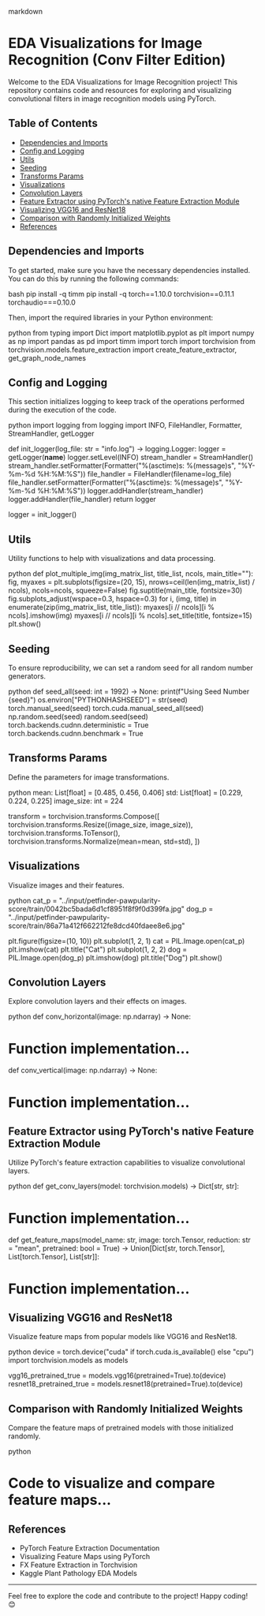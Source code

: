 markdown
# EDA Visualizations for Image Recognition (Conv Filter Edition)

Welcome to the EDA Visualizations for Image Recognition project! This repository contains code and resources for exploring and visualizing convolutional filters in image recognition models using PyTorch. 

## Table of Contents
- [Dependencies and Imports](#dependencies-and-imports)
- [Config and Logging](#config-and-logging)
- [Utils](#utils)
- [Seeding](#seeding)
- [Transforms Params](#transforms-params)
- [Visualizations](#visualizations)
- [Convolution Layers](#convolution-layers)
- [Feature Extractor using PyTorch's native Feature Extraction Module](#feature-extractor-using-pytorchs-native-feature-extraction-module)
- [Visualizing VGG16 and ResNet18](#visualizing-vgg16-and-resnet18)
- [Comparison with Randomly Initialized Weights](#comparison-with-randomly-initialized-weights)
- [References](#references)

## Dependencies and Imports
To get started, make sure you have the necessary dependencies installed. You can do this by running the following commands:

bash
pip install -q timm
pip install -q torch==1.10.0 torchvision==0.11.1 torchaudio===0.10.0


Then, import the required libraries in your Python environment:

python
from typing import Dict
import matplotlib.pyplot as plt
import numpy as np
import pandas as pd
import timm
import torch
import torchvision
from torchvision.models.feature_extraction import create_feature_extractor, get_graph_node_names


## Config and Logging
This section initializes logging to keep track of the operations performed during the execution of the code.

python
import logging
from logging import INFO, FileHandler, Formatter, StreamHandler, getLogger

def init_logger(log_file: str = "info.log") -> logging.Logger:
logger = getLogger(__name__)
logger.setLevel(INFO)
stream_handler = StreamHandler()
stream_handler.setFormatter(Formatter("%(asctime)s: %(message)s", "%Y-%m-%d %H:%M:%S"))
file_handler = FileHandler(filename=log_file)
file_handler.setFormatter(Formatter("%(asctime)s: %(message)s", "%Y-%m-%d %H:%M:%S"))
logger.addHandler(stream_handler)
logger.addHandler(file_handler)
return logger

logger = init_logger()


## Utils
Utility functions to help with visualizations and data processing.

python
def plot_multiple_img(img_matrix_list, title_list, ncols, main_title=""):
fig, myaxes = plt.subplots(figsize=(20, 15), nrows=ceil(len(img_matrix_list) / ncols), ncols=ncols, squeeze=False)
fig.suptitle(main_title, fontsize=30)
fig.subplots_adjust(wspace=0.3, hspace=0.3)
for i, (img, title) in enumerate(zip(img_matrix_list, title_list)):
myaxes[i // ncols][i % ncols].imshow(img)
myaxes[i // ncols][i % ncols].set_title(title, fontsize=15)
plt.show()


## Seeding
To ensure reproducibility, we can set a random seed for all random number generators.

python
def seed_all(seed: int = 1992) -> None:
print(f"Using Seed Number {seed}")
os.environ["PYTHONHASHSEED"] = str(seed)
torch.manual_seed(seed)
torch.cuda.manual_seed_all(seed)
np.random.seed(seed)
random.seed(seed)
torch.backends.cudnn.deterministic = True
torch.backends.cudnn.benchmark = True


## Transforms Params
Define the parameters for image transformations.

python
mean: List[float] = [0.485, 0.456, 0.406]
std: List[float] = [0.229, 0.224, 0.225]
image_size: int = 224

transform = torchvision.transforms.Compose([
torchvision.transforms.Resize((image_size, image_size)),
torchvision.transforms.ToTensor(),
torchvision.transforms.Normalize(mean=mean, std=std),
])


## Visualizations
Visualize images and their features.

python
cat_p = "../input/petfinder-pawpularity-score/train/0042bc5bada6d1cf8951f8f9f0d399fa.jpg"
dog_p = "../input/petfinder-pawpularity-score/train/86a71a412f662212fe8dcd40fdaee8e6.jpg"

plt.figure(figsize=(10, 10))
plt.subplot(1, 2, 1)
cat = PIL.Image.open(cat_p)
plt.imshow(cat)
plt.title("Cat")
plt.subplot(1, 2, 2)
dog = PIL.Image.open(dog_p)
plt.imshow(dog)
plt.title("Dog")
plt.show()


## Convolution Layers
Explore convolution layers and their effects on images.

python
def conv_horizontal(image: np.ndarray) -> None:
# Function implementation...

def conv_vertical(image: np.ndarray) -> None:
# Function implementation...


## Feature Extractor using PyTorch's native Feature Extraction Module
Utilize PyTorch's feature extraction capabilities to visualize convolutional layers.

python
def get_conv_layers(model: torchvision.models) -> Dict[str, str]:
# Function implementation...

def get_feature_maps(model_name: str, image: torch.Tensor, reduction: str = "mean", pretrained: bool = True) -> Union[Dict[str, torch.Tensor], List[torch.Tensor], List[str]]:
# Function implementation...


## Visualizing VGG16 and ResNet18
Visualize feature maps from popular models like VGG16 and ResNet18.

python
device = torch.device("cuda" if torch.cuda.is_available() else "cpu")
import torchvision.models as models

vgg16_pretrained_true = models.vgg16(pretrained=True).to(device)
resnet18_pretrained_true = models.resnet18(pretrained=True).to(device)


## Comparison with Randomly Initialized Weights
Compare the feature maps of pretrained models with those initialized randomly.

python
# Code to visualize and compare feature maps...


## References
- PyTorch Feature Extraction Documentation
- Visualizing Feature Maps using PyTorch
- FX Feature Extraction in Torchvision
- Kaggle Plant Pathology EDA Models

---

Feel free to explore the code and contribute to the project! Happy coding! 😊
